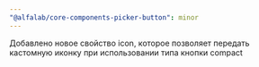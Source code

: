 ```yaml
---
"@alfalab/core-components-picker-button": minor
---
```


Добавлено новое свойство icon, которое позволяет передать кастомную иконку при использовании типа кнопки compact
